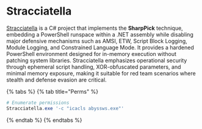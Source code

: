 # Stracciatella

[Stracciatella](https://github.com/mgeeky/Stracciatella) is a C# project that implements the **SharpPick** technique, embedding a PowerShell runspace within a .NET assembly while disabling major defensive mechanisms such as AMSI, ETW, Script Block Logging, Module Logging, and Constrained Language Mode. It provides a hardened PowerShell environment designed for in-memory execution without patching system libraries. Stracciatella emphasizes operational security through ephemeral script handling, XOR-obfuscated parameters, and minimal memory exposure, making it suitable for red team scenarios where stealth and defense evasion are critical.

{% tabs %}
{% tab title="Perms" %}
```powershell
# Enumerate permissions
Stracciatella.exe '-c "icacls abyssws.exe"'
```
{% endtab %}
{% endtabs %}
